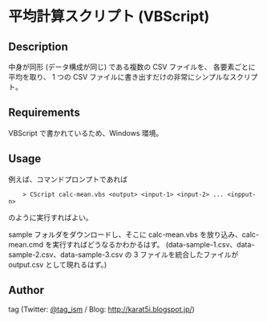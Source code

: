 # 平均計算スクリプト (VBScript)

## Description

中身が同形 (データ構成が同じ) である複数の CSV ファイルを、
各要素ごとに平均を取り、
1 つの CSV ファイルに書き出すだけの非常にシンプルなスクリプト。


## Requirements

VBScript で書かれているため、Windows 環境。


## Usage

例えば、コマンドプロンプトであれば

        > CScript calc-mean.vbs <output> <input-1> <input-2> ... <inpput-n>

のように実行すればよい。

sample フォルダをダウンロードし、そこに calc-mean.vbs を放り込み、calc-mean.cmd を実行すればどうなるかわかるはず。 (data-sample-1.csv、data-sample-2.csv、data-sample-3.csv の 3 ファイルを統合したファイルが output.csv として現れるはず。)


## Author

tag (Twitter: [@tag_ism](https://twitter.com/tag_ism "tag (@tag_ism) | Twitter") / Blog: http://karat5i.blogspot.jp/)
